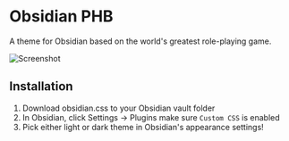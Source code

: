 # Obsidian PHB

A theme for Obsidian based on the world's greatest role-playing game.

![Screenshot](screenshot-hybrid.png)

## Installation

1. Download obsidian.css to your Obsidian vault folder
2. In Obsidian, click Settings -> Plugins make sure `Custom CSS` is enabled
3. Pick either light or dark theme in Obsidian's appearance settings!